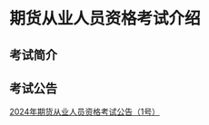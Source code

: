 # 期货从业人员资格考试介绍


## 考试简介


## 考试公告

[2024年期货从业人员资格考试公告（1号）](https://www.cfachina.org/servicesupport/examination/qualificationexamination/examinationannouncement/202401/t20240116_64616.html)